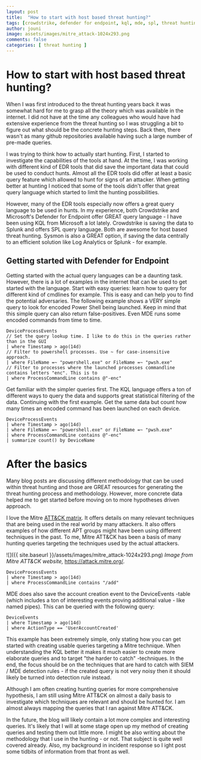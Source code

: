 ```yaml
---
layout: post
title:  "How to start with host based threat hunting?"
tags: [crowdstrike, defender for endpoint, kql, mde, spl, threat hunting, featured]
author: jouni
image: assets/images/mitre_attack-1024x293.png
comments: false
categories: [ threat hunting ]
---
```


# How to start with host based threat hunting?

When I was first introduced to the threat hunting years back it was somewhat hard for me to grasp all the theory which was available in the internet. I did not have at the time any colleagues who would have had extensive experience from the threat hunting so I was struggling a bit to figure out what should be the concrete hunting steps. Back then, there wasn't as many github repositories available having such a large number of pre-made queries.

I was trying to think how to actually start hunting. First, I started to investigate the capabilities of the tools at hand. At the time, I was working with different kind of EDR tools that did save the important data that could be used to conduct hunts. Almost all the EDR tools did offer at least a basic query feature which allowed to hunt for signs of an attacker. When getting better at hunting I noticed that some of the tools didn't offer that great query language which started to limit the hunting possibilities.

However, many of the EDR tools especially now offers a great query language to be used in hunts. In my experience, both Crowdstrike and Microsoft's Defender for Endpoint offer GREAT query language - I have been using KQL from Microsoft a lot lately. Crowdstrike is saving the data to Splunk and offers SPL query language. Both are awesome for host based threat hunting. Sysmon is also a GREAT option, if saving the data centrally to an efficient solution like Log Analytics or Splunk - for example.

## Getting started with Defender for Endpoint

Getting started with the actual query languages can be a daunting task. However, there is a lot of examples in the internet that can be used to get started with the language. Start with easy queries: learn how to query for different kind of cmdlines for example. This is easy and can help you to find the potential adversaries. The following example shows a VERY simple query to look for encoded Power Shell being launched. Keep in mind that this simple query can also return false-positives. Even MDE runs some encoded commands from time to time.

    DeviceProcessEvents 
    // Set the query lookup time. I like to do this in the queries rather than in the GUI
    | where Timestamp > ago(14d) 
    // Filter to powershell processes. Use ~ for case-insensitive approach.
    | where FileName =~ "powershell.exe" or FileName =~ "pwsh.exe"
    // Filter to processes where the launched processes commandline contains letters "enc". This is to 
    | where ProcessCommandLine contains @"-enc"

Get familiar with the simpler queries first. The KQL language offers a ton of different ways to query the data and supports great statistical filtering of the data. Continuing with the first example. Get the same data but count how many times an encoded command has been launched on each device.

    DeviceProcessEvents 
    | where Timestamp > ago(14d) 
    | where FileName =~ "powershell.exe" or FileName =~ "pwsh.exe"
    | where ProcessCommandLine contains @"-enc"
    | summarize count() by DeviceName

# After the basics

Many blog posts are discussing different methodology that can be used within threat hunting and those are GREAT resources for generating the threat hunting process and methodology. However, more concrete data helped me to get started before moving on to more hypotheses driven approach.

I love the Mitre [ATT&CK matrix](https://attack.mitre.org/). It offers details on many relevant techniques that are being used in the real world by many attackers. It also offers examples of how different APT groups might have been using different techniques in the past. To me, Mitre ATT&CK has been a basis of many hunting queries targeting the techniques used by the actual attackers.

![]({{ site.baseurl }}/assets/images/mitre_attack-1024x293.png)
_Image from Mitre ATT&CK website,_ https://attack.mitre.org/.

    DeviceProcessEvents 
    | where Timestamp > ago(14d) 
    | where ProcessCommandLine contains "/add"

MDE does also save the account creation event to the DeviceEvents -table (which includes a ton of interesting events proving additional value - like named pipes). This can be queried with the following query:

    DeviceEvents 
    | where Timestamp > ago(14d) 
    | where ActionType == 'UserAccountCreated'

This example has been extremely simple, only stating how you can get started with creating usable queries targeting a Mitre technique. When understanding the KQL better it makes it much easier to create more elaborate queries and to target "the harder to catch" -techniques. In the end, the focus should be on the techniques that are hard to catch with SIEM / MDE detection rules - if the created query is not very noisy then it should likely be turned into detection rule instead.

Although I am often creating hunting queries for more comprehensive hypothesis, I am still using Mitre ATT&CK on almost a daily basis to investigate which techniques are relevant and should be hunted for. I am almost always mapping the queries that I ran against Mitre ATT&CK.

In the future, the blog will likely contain a lot more complex and interesting queries. It's likely that I will at some stage open up my method of creating queries and testing them out little more. I might be also writing about the methodology that I use in the hunting - or not. That subject is quite well covered already. Also, my background in incident response so I ight post some tidbits of information from that front as well.